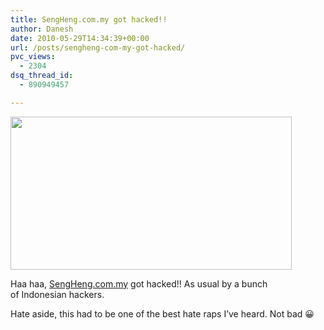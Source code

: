 ```yaml
---
title: SengHeng.com.my got hacked!!
author: Danesh
date: 2010-05-29T14:34:39+00:00
url: /posts/sengheng-com-my-got-hacked/
pvc_views:
  - 2304
dsq_thread_id:
  - 890949457

---
```

<img loading="lazy" class="alignnone size-medium wp-image-2158" title="sengheng-hacked" src="/wp-content/uploads/2010/05/sengheng-hacked-450x245.png" alt="" width="450" height="245" srcset="/wp-content/uploads/2010/05/sengheng-hacked-450x245.png 450w, /wp-content/uploads/2010/05/sengheng-hacked-1024x558.png 1024w, /wp-content/uploads/2010/05/sengheng-hacked.png 1025w" sizes="(max-width: 450px) 100vw, 450px" />

Haa haa, [SengHeng.com.my][1] got hacked!! As usual by a bunch of Indonesian hackers.

Hate aside, this had to be one of the best hate raps I&#8217;ve heard. Not bad 😀

 [1]: http://www.senheng.com.my/